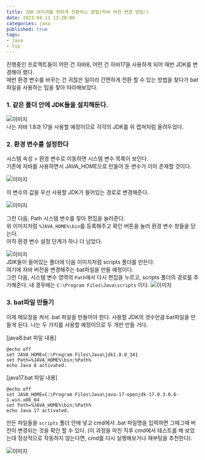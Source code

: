 ```yaml
---
title: JDK 여러개를 편하게 전환하는 방법(자바 버전 변경 방법!)
date: 2023-04-11 13:20:00
categories: java   
published: true 
tags:
- java
- tip    
---
```


진행중인 프로젝트들이 어떤 건 자바8, 어떤 건 자바17을 사용하게 되어 매번 JDK를 변경해야 했다.  
매번 환경 변수를 바꾸는 건 귀찮은 일이라 간편하게 전환 할 수 있는 방법을 찾다가 bat파일을 사용하는 팁을 찾아  따라해보았다. 

### 1. 같은 폴더 안에 JDK들을 설치해둔다.  
![이미지](https://i.imgur.com/6wzL8gY.png)  
나는 자바 1.8과 17을 사용할 예정이므로 각각의 JDK를 위 캡쳐처럼 올려두었다.  

### 2. 환경 변수를 설정한다 
시스템 속성 > 환경 변수로 이동하면 시스템 변수 목록이 보인다.  
기존에 자바를 사용하면서 JAVA_HOME으로 만들어 둔 변수가 이미 존재할 것이다.  

![이미지](https://i.imgur.com/rB3E98w.png)  

이 변수의 값을 우선 사용할 JDK가 들어있는 경로로 변경해준다. 

![이미지](https://i.imgur.com/Wyds0IO.png)  

그런 다음, Path 시스템 변수를 찾아 편집을 눌러준다.  
위 이미지처럼 `%JAVA_HOME%\bin`를 등록해주고 확인 버튼을 눌러 환경 변수 창들을 닫는다.  
아직 환경 변수 설정 단계가 하나 더 남았다.  

![이미지](https://i.imgur.com/bYEJSDw.png)  
JDK들이 들어있는 폴더에 다음 이미지처럼 scripts 폴더를 만든다.  
여기에 자바 버전을 변경해주는 bat파일을 만들 예정이다.  
그런 다음, 시스템 변수 영역의 `Path`에서 다시 편집을 누르고, scripts 폴더의 경로를 추가해준다. 내 경우에는 `C:\Program Files\Java\scripts` 이다. 
![이미지](https://i.imgur.com/U1skwUn.png)  


### 3. bat파일 만들기   
이제 메모장을 켜서 .bat 파일을 만들어야 한다. 사용할 JDK의 갯수만큼 bat파일을 만들게 된다. 나는 두 가지를 사용할 예정이므로 두 개만 만들 거다.  

[java8.bat 파일 내용]
``` 
@echo off
set JAVA_HOME=C:\Program Files\Java\jdk1.8.0_341
set Path=%JAVA_HOME%\bin;%Path%
echo Java 8 activated.
``` 

[java17.bat 파일 내용]
``` 
@echo off
set JAVA_HOME=C:\Program Files\Java\java-17-openjdk-17.0.3.0.6-1.win.x86_64
set Path=%JAVA_HOME%\bin;%Path%
echo Java 17 activated.
``` 

만든 파일들을 `scripts` 폴더 안에 넣고 cmd에서 .bat 파일명을 입력하면 그때그때 버전이 변경되는 것을 확인 할 수 있다. (이 과정을 마친 직후 cmd에서 테스트를 해 보았는데 정상적으로 작동하지 않는다면, cmd를 다시 실행해보거나 재부팅을 추천한다).  

![이미지](https://i.imgur.com/LiIolIF.png)  